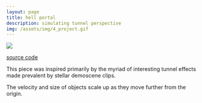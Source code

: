 ```yaml
---
layout: page
title: hell portal
description: simulating tunnel perspective
img: /assets/img/4_project.gif
---
```


<div class="img_row">
  <img class="col three" src="{{ site.baseurl }}/assets/img/4_project.gif">
</div>

[source code](https://editor.p5js.org/SpookyFox/sketches/S1iWwASfX)

This piece was inspired primarily by the myriad of interesting tunnel effects made prevalent by stellar demoscene clips.

The velocity and size of objects scale up as they move further from the origin.
